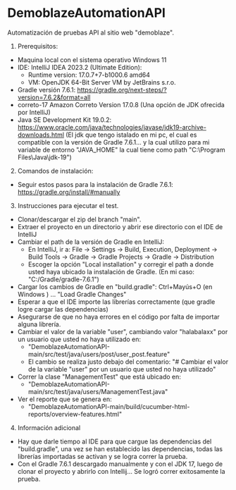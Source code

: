 # DemoblazeAutomationAPI
Automatización de pruebas API al sitio web "demoblaze".

1. Prerequisitos:
  - Maquina local con el sistema operativo Windows 11
  - IDE: IntelliJ IDEA 2023.2 (Ultimate Edition):
    - Runtime version: 17.0.7+7-b1000.6 amd64
    - VM: OpenJDK 64-Bit Server VM by JetBrains s.r.o.
  - Gradle versión 7.6.1: https://gradle.org/next-steps/?version=7.6.2&format=all 
  - correto-17 Amazon Correto Version 17.0.8 (Una opción de JDK ofrecida por IntelliJ)
  - Java SE Development Kit 19.0.2: https://www.oracle.com/java/technologies/javase/jdk19-archive-downloads.html (El jdk que tengo istalado en mi pc, el cual es compatible con la versión de Gradle 7.6.1... y la cual utilizo para mi variable de entorno "JAVA_HOME" la cual tiene como path "C:\Program Files\Java\jdk-19")

2. Comandos de instalación:
  - Seguir estos pasos para la instalación de Gradle 7.6.1: https://gradle.org/install/#manually

3. Instrucciones para ejecutar el test.
  - Clonar/descargar el zip del branch "main".
  - Extraer el proyecto en un directorio y abrir ese directorio con el IDE de IntelliJ
  - Cambiar el path de la versión de Gradle en IntelliJ:
    - En IntelliJ, ir a: File -> Settings -> Build, Execution, Deployment -> Build Tools -> Gradle -> Gradle Projects -> Gradle -> Distribution
    - Escoger la opción "Local installation" y corregir el path a donde usted haya ubicado la instalación de Gradle. (En mi caso: "C:/Gradle/gradle-7.6.1")
  - Cargar los cambios de Gradle en "build.gradle": Ctrl+Mayús+O (en Windows ) ... "Load Gradle Changes" 
  - Esperar a que el IDE importe las librerías correctamente (que gradle logre cargar las dependencias)
  - Asegurarse de que no haya errores en el código por falta de importar alguna librería.
  - Cambiar el valor de la variable "user", cambiando valor "halabalaxx" por un usuario que usted no haya utilizado en:
    - "DemoblazeAutomationAPI-main/src/test/java/users/post/user_post.feature"
    - El cambio se realiza justo debajo del comentario: "#    Cambiar el valor de la variable "user" por un usuario que usted no haya utilizado"
  - Correr la clase "ManagementTest" que está ubicado en:
    - "DemoblazeAutomationAPI-main/src/test/java/users/ManagementTest.java"
  - Ver el reporte que se genera en:
    - "DemoblazeAutomationAPI-main/build/cucumber-html-reports/overview-features.html"

4. Información adicional
  - Hay que darle tiempo al IDE para que cargue las dependencias del "build.gradle", una vez se han establecido las dependencias, todas las librerías importadas se activan y se logra correr la prueba.
  - Con el Gradle 7.6.1 descargado manualmente y con el JDK 17, luego de clonar el proyecto y abrirlo con Intellij... Se logró correr exitosamente la prueba.
